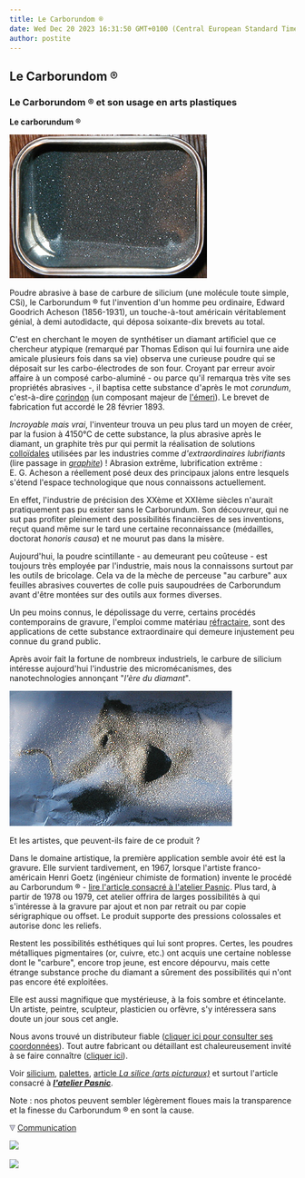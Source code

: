 ```yaml
---
title: Le Carborundom ®
date: Wed Dec 20 2023 16:31:50 GMT+0100 (Central European Standard Time)
author: postite
---
```


## Le Carborundom ®
### Le Carborundom ® et son usage en arts plastiques
 **Le carborundum ®**

![](images/carborundumetoile.jpg)

Poudre abrasive à base de carbure de silicium (une molécule toute simple, CSi), le Carborundum ® fut l'invention d'un homme peu ordinaire, Edward Goodrich Acheson (1856-1931), un touche-à-tout américain véritablement génial, à demi autodidacte, qui déposa soixante-dix brevets au total.

C'est en cherchant le moyen de synthétiser un diamant artificiel que ce chercheur atypique (remarqué par Thomas Edison qui lui fournira une aide amicale plusieurs fois dans sa vie) observa une curieuse poudre qui se déposait sur les carbo-électrodes de son four. Croyant par erreur avoir affaire à un composé carbo-aluminé - ou parce qu'il remarqua très vite ses propriétés abrasives -, il baptisa cette substance d'après le mot _corundum_, c'est-à-dire [corindon](corindon.html) (un composant majeur de [l'émeri](emeri.html)). Le brevet de fabrication fut accordé le 28 février 1893.

_Incroyable mais vrai_, l'inventeur trouva un peu plus tard un moyen de créer, par la fusion à 4150°C de cette substance, la plus abrasive après le diamant, un graphite très pur qui permit la réalisation de solutions [colloïdales](colloide.html) utilisées par les industries comme _d'extraordinaires lubrifiants_ (lire passage in _[graphite](graphite.html#acheson)_) ! Abrasion extrême, lubrification extrême : E. G. Acheson a réellement posé deux des principaux jalons entre lesquels s'étend l'espace technologique que nous connaissons actuellement.

En effet, l'industrie de précision des XXème et XXIème siècles n'aurait pratiquement pas pu exister sans le Carborundum. Son découvreur, qui ne sut pas profiter pleinement des possibilités financières de ses inventions, reçut quand même sur le tard une certaine reconnaissance (médailles, doctorat _honoris causa_) et ne mourut pas dans la misère.

Aujourd'hui, la poudre scintillante - au demeurant peu coûteuse - est toujours très employée par l'industrie, mais nous la connaissons surtout par les outils de bricolage. Cela va de la mèche de perceuse "au carbure" aux feuilles abrasives couvertes de colle puis saupoudrées de Carborundum avant d'être montées sur des outils aux formes diverses.

Un peu moins connus, le dépolissage du verre, certains procédés contemporains de gravure, l'emploi comme matériau [réfractaire](refractaire.html), sont des applications de cette substance extraordinaire qui demeure injustement peu connue du grand public.

Après avoir fait la fortune de nombreux industriels, le carbure de silicium intéresse aujourd'hui l'industrie des micromécanismes, des nanotechnologies annonçant "_l'ère du diamant_".

![](images/carborundumsoleil.jpg)

Et les artistes, que peuvent-ils faire de ce produit ? 

Dans le domaine artistique, la première application semble avoir été est la gravure. Elle survient tardivement, en 1967, lorsque l'artiste franco-américain Henri Goetz (ingénieur chimiste de formation) invente le procédé au Carborundum ® - [lire l'article consacré à l'atelier Pasnic](http://www.artrealite.com/pasnicatelier.htm). Plus tard, à partir de 1978 ou 1979, cet atelier offrira de larges possibilités à qui s'intéresse à la gravure par ajout et non par retrait ou par copie sérigraphique ou offset. Le produit supporte des pressions colossales et autorise donc les reliefs.

Restent les possibilités esthétiques qui lui sont propres. Certes, les poudres métalliques pigmentaires (or, cuivre, etc.) ont acquis une certaine noblesse dont le "carbure", encore trop jeune, est encore dépourvu, mais cette étrange substance proche du diamant a sûrement des possibilités qui n'ont pas encore été exploitées.

Elle est aussi magnifique que mystérieuse, à la fois sombre et étincelante. Un artiste, peintre, sculpteur, plasticien ou orfèvre, s'y intéressera sans doute un jour sous cet angle.

Nous avons trouvé un distributeur fiable ([cliquer ici pour consulter ses coordonnées](refh.html#haxoblun)). Tout autre fabricant ou détaillant est chaleureusement invité à se faire connaître ([cliquer ici](ecrire.html)).

Voir [silicium](silicium.html), [palettes](palettes.html#palettesaposer), [article _La silice (arts picturaux)_](silicepeinture.html) et surtout l'article consacré à [**_l'atelier Pasnic_**](http://www.artrealite.com/pasnicatelier.htm).

Note : nos photos peuvent sembler légèrement floues mais la transparence et la finesse du Carborundum ® en sont la cause.



![](images/flechebas.gif) [Communication](http://www.artrealite.com/annonceurs.htm) 

[![](https://cbonvin.fr/sites/regie.artrealite.com/visuels/campagne1.png)](index-2.html#20131014)

![](https://cbonvin.fr/sites/regie.artrealite.com/visuels/campagne2.png)